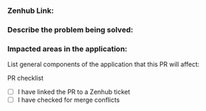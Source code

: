 ### Zenhub Link:

### Describe the problem being solved:

### Impacted areas in the application:

List general components of the application that this PR will affect:

PR checklist

- [ ] I have linked the PR to a Zenhub ticket
- [ ] I have checked for merge conflicts
